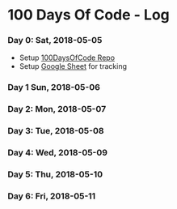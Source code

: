 # 100 Days Of Code - Log

### Day 0: Sat, 2018-05-05

* Setup [100DaysOfCode Repo](https://github.com/experimatt/100-days-of-code)
* Setup [Google Sheet](https://docs.google.com/spreadsheets/d/1br3t1gGp6G0mQPgSHaLoZDLTmmth0QQRw8t4yEyHrUg/edit?usp=sharing) for tracking


### Day 1 Sun, 2018-05-06


### Day 2: Mon, 2018-05-07


### Day 3: Tue, 2018-05-08


### Day 4: Wed, 2018-05-09


### Day 5: Thu, 2018-05-10


### Day 6: Fri, 2018-05-11

